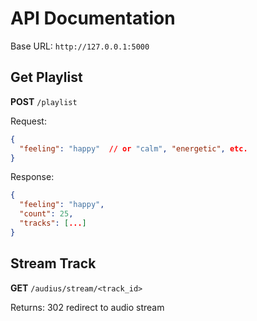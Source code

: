 # API Documentation

Base URL: `http://127.0.0.1:5000`

## Get Playlist
**POST** `/playlist`

Request:
```json
{
  "feeling": "happy"  // or "calm", "energetic", etc.
}
```

Response:
```json
{
  "feeling": "happy",
  "count": 25,
  "tracks": [...]
}
```

## Stream Track
**GET** `/audius/stream/<track_id>`

Returns: 302 redirect to audio stream